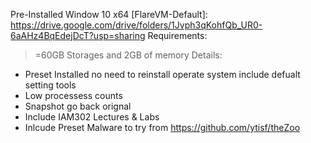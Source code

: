 Pre-Installed Window 10 x64 [FlareVM-Default]: https://drive.google.com/drive/folders/1Jvph3qKohfQb_UR0-6aAHz4BqEdejDcT?usp=sharing
Requirements:
>=60GB Storages and 2GB of memory
Details:
- Preset Installed no need to reinstall operate system include defualt setting tools
- Low processess counts
- Snapshot go back orignal
- Include IAM302 Lectures & Labs
- Inlcude Preset Malware to try from https://github.com/ytisf/theZoo
